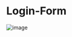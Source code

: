 # Login-Form

![image](https://github.com/themufid/Login-Form/assets/111524042/fa1fe8c8-5693-43f3-ab05-418734ce15d1)
